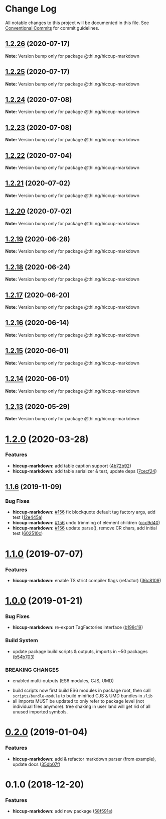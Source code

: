 # Change Log

All notable changes to this project will be documented in this file.
See [Conventional Commits](https://conventionalcommits.org) for commit guidelines.

## [1.2.26](https://github.com/thi-ng/umbrella/compare/@thi.ng/hiccup-markdown@1.2.25...@thi.ng/hiccup-markdown@1.2.26) (2020-07-17)

**Note:** Version bump only for package @thi.ng/hiccup-markdown





## [1.2.25](https://github.com/thi-ng/umbrella/compare/@thi.ng/hiccup-markdown@1.2.24...@thi.ng/hiccup-markdown@1.2.25) (2020-07-17)

**Note:** Version bump only for package @thi.ng/hiccup-markdown





## [1.2.24](https://github.com/thi-ng/umbrella/compare/@thi.ng/hiccup-markdown@1.2.23...@thi.ng/hiccup-markdown@1.2.24) (2020-07-08)

**Note:** Version bump only for package @thi.ng/hiccup-markdown





## [1.2.23](https://github.com/thi-ng/umbrella/compare/@thi.ng/hiccup-markdown@1.2.22...@thi.ng/hiccup-markdown@1.2.23) (2020-07-08)

**Note:** Version bump only for package @thi.ng/hiccup-markdown





## [1.2.22](https://github.com/thi-ng/umbrella/compare/@thi.ng/hiccup-markdown@1.2.21...@thi.ng/hiccup-markdown@1.2.22) (2020-07-04)

**Note:** Version bump only for package @thi.ng/hiccup-markdown





## [1.2.21](https://github.com/thi-ng/umbrella/compare/@thi.ng/hiccup-markdown@1.2.20...@thi.ng/hiccup-markdown@1.2.21) (2020-07-02)

**Note:** Version bump only for package @thi.ng/hiccup-markdown





## [1.2.20](https://github.com/thi-ng/umbrella/compare/@thi.ng/hiccup-markdown@1.2.19...@thi.ng/hiccup-markdown@1.2.20) (2020-07-02)

**Note:** Version bump only for package @thi.ng/hiccup-markdown





## [1.2.19](https://github.com/thi-ng/umbrella/compare/@thi.ng/hiccup-markdown@1.2.18...@thi.ng/hiccup-markdown@1.2.19) (2020-06-28)

**Note:** Version bump only for package @thi.ng/hiccup-markdown





## [1.2.18](https://github.com/thi-ng/umbrella/compare/@thi.ng/hiccup-markdown@1.2.17...@thi.ng/hiccup-markdown@1.2.18) (2020-06-24)

**Note:** Version bump only for package @thi.ng/hiccup-markdown





## [1.2.17](https://github.com/thi-ng/umbrella/compare/@thi.ng/hiccup-markdown@1.2.16...@thi.ng/hiccup-markdown@1.2.17) (2020-06-20)

**Note:** Version bump only for package @thi.ng/hiccup-markdown





## [1.2.16](https://github.com/thi-ng/umbrella/compare/@thi.ng/hiccup-markdown@1.2.15...@thi.ng/hiccup-markdown@1.2.16) (2020-06-14)

**Note:** Version bump only for package @thi.ng/hiccup-markdown





## [1.2.15](https://github.com/thi-ng/umbrella/compare/@thi.ng/hiccup-markdown@1.2.14...@thi.ng/hiccup-markdown@1.2.15) (2020-06-01)

**Note:** Version bump only for package @thi.ng/hiccup-markdown





## [1.2.14](https://github.com/thi-ng/umbrella/compare/@thi.ng/hiccup-markdown@1.2.13...@thi.ng/hiccup-markdown@1.2.14) (2020-06-01)

**Note:** Version bump only for package @thi.ng/hiccup-markdown





## [1.2.13](https://github.com/thi-ng/umbrella/compare/@thi.ng/hiccup-markdown@1.2.12...@thi.ng/hiccup-markdown@1.2.13) (2020-05-29)

**Note:** Version bump only for package @thi.ng/hiccup-markdown





# [1.2.0](https://github.com/thi-ng/umbrella/compare/@thi.ng/hiccup-markdown@1.1.14...@thi.ng/hiccup-markdown@1.2.0) (2020-03-28)


### Features

* **hiccup-markdown:** add table caption support ([4b72b92](https://github.com/thi-ng/umbrella/commit/4b72b92da8c832e2593a56554243e477c6bb0741))
* **hiccup-markdown:** add table serializer & test, update deps ([7cecf24](https://github.com/thi-ng/umbrella/commit/7cecf2440754a25b0b1a4ca967f49171fe83fed7))





## [1.1.6](https://github.com/thi-ng/umbrella/compare/@thi.ng/hiccup-markdown@1.1.5...@thi.ng/hiccup-markdown@1.1.6) (2019-11-09)

### Bug Fixes

* **hiccup-markdown:** [#156](https://github.com/thi-ng/umbrella/issues/156) fix blockquote default tag factory args, add test ([12e445a](https://github.com/thi-ng/umbrella/commit/12e445ac27960d3498d8b57ed6daa1520a60158e))
* **hiccup-markdown:** [#156](https://github.com/thi-ng/umbrella/issues/156) undo trimming of element children ([ccc9d40](https://github.com/thi-ng/umbrella/commit/ccc9d40723df1f898fba70be2e15352b8dfcb909))
* **hiccup-markdown:** [#156](https://github.com/thi-ng/umbrella/issues/156) update parse(), remove CR chars, add initial test ([602510c](https://github.com/thi-ng/umbrella/commit/602510c5150dbf26d43a1c9e7ca8afd7c5230f28))

# [1.1.0](https://github.com/thi-ng/umbrella/compare/@thi.ng/hiccup-markdown@1.0.22...@thi.ng/hiccup-markdown@1.1.0) (2019-07-07)

### Features

* **hiccup-markdown:** enable TS strict compiler flags (refactor) ([36c8109](https://github.com/thi-ng/umbrella/commit/36c8109))

# [1.0.0](https://github.com/thi-ng/umbrella/compare/@thi.ng/hiccup-markdown@0.2.0...@thi.ng/hiccup-markdown@1.0.0) (2019-01-21)

### Bug Fixes

* **hiccup-markdown:** re-export TagFactories interface ([b198c19](https://github.com/thi-ng/umbrella/commit/b198c19))

### Build System

* update package build scripts & outputs, imports in ~50 packages ([b54b703](https://github.com/thi-ng/umbrella/commit/b54b703))

### BREAKING CHANGES

* enabled multi-outputs (ES6 modules, CJS, UMD)

- build scripts now first build ES6 modules in package root, then call
  `scripts/bundle-module` to build minified CJS & UMD bundles in `/lib`
- all imports MUST be updated to only refer to package level
  (not individual files anymore). tree shaking in user land will get rid of
  all unused imported symbols.

# [0.2.0](https://github.com/thi-ng/umbrella/compare/@thi.ng/hiccup-markdown@0.1.2...@thi.ng/hiccup-markdown@0.2.0) (2019-01-04)

### Features

* **hiccup-markdown:** add & refactor markdown parser (from example), update docs ([35db07f](https://github.com/thi-ng/umbrella/commit/35db07f))

# 0.1.0 (2018-12-20)

### Features

* **hiccup-markdown:** add new package ([58f591e](https://github.com/thi-ng/umbrella/commit/58f591e))
